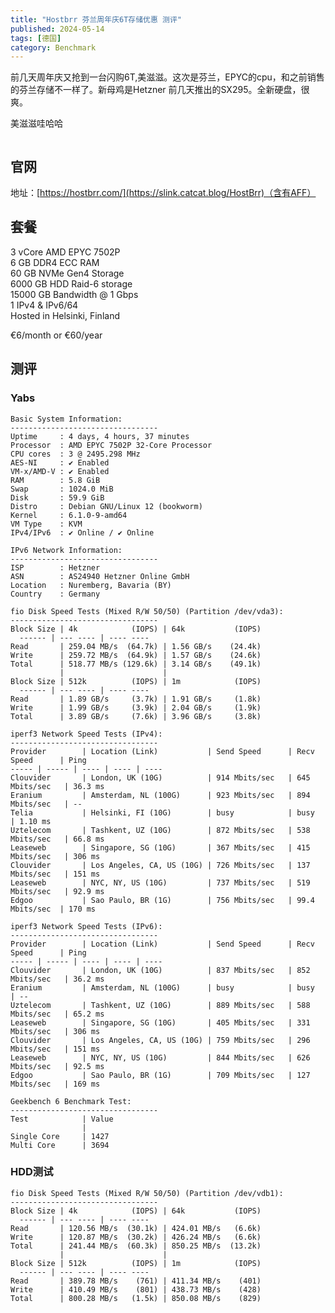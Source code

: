 ```yaml
---
title: "Hostbrr 芬兰周年庆6T存储优惠 测评"
published: 2024-05-14
tags: [德国]
category: Benchmark
---
```


前几天周年庆又抢到一台闪购6T,美滋滋。这次是芬兰，EPYC的cpu，和之前销售的芬兰存储不一样了。新母鸡是Hetzner 前几天推出的SX295。全新硬盘，很爽。

美滋滋哇哈哈

<picture>
    <source srcset="https://s3.catcat.blog/images/2024/05/image-2.avif" type="image/avif">
    <source srcset="https://s3.catcat.blog/images/2024/05/image-2.webp" type="image/webp">
    <img src="https://s3.catcat.blog/images/2024/05/image-2.jpg" alt="" loading="lazy">
</picture>

## 官网

地址：[https://hostbrr.com/](https://slink.catcat.blog/HostBrr)（含有AFF）

## 套餐

3 vCore AMD EPYC 7502P  
6 GB DDR4 ECC RAM   
60 GB NVMe Gen4 Storage  
6000 GB HDD Raid-6 storage  
15000 GB Bandwidth @ 1 Gbps  
1 IPv4 & IPv6/64   
Hosted in Helsinki, Finland

€6/month or €60/year

## 测评

### Yabs

```shell
Basic System Information:
---------------------------------
Uptime     : 4 days, 4 hours, 37 minutes
Processor  : AMD EPYC 7502P 32-Core Processor
CPU cores  : 3 @ 2495.298 MHz
AES-NI     : ✔ Enabled
VM-x/AMD-V : ✔ Enabled
RAM        : 5.8 GiB
Swap       : 1024.0 MiB
Disk       : 59.9 GiB
Distro     : Debian GNU/Linux 12 (bookworm)
Kernel     : 6.1.0-9-amd64
VM Type    : KVM
IPv4/IPv6  : ✔ Online / ✔ Online

IPv6 Network Information:
---------------------------------
ISP        : Hetzner
ASN        : AS24940 Hetzner Online GmbH
Location   : Nuremberg, Bavaria (BY)
Country    : Germany

fio Disk Speed Tests (Mixed R/W 50/50) (Partition /dev/vda3):
---------------------------------
Block Size | 4k            (IOPS) | 64k           (IOPS)
  ------ | --- ---- | ---- ---- 
Read       | 259.04 MB/s  (64.7k) | 1.56 GB/s    (24.4k)
Write      | 259.72 MB/s  (64.9k) | 1.57 GB/s    (24.6k)
Total      | 518.77 MB/s (129.6k) | 3.14 GB/s    (49.1k)
           |                      |                     
Block Size | 512k          (IOPS) | 1m            (IOPS)
  ------ | --- ---- | ---- ---- 
Read       | 1.89 GB/s     (3.7k) | 1.91 GB/s     (1.8k)
Write      | 1.99 GB/s     (3.9k) | 2.04 GB/s     (1.9k)
Total      | 3.89 GB/s     (7.6k) | 3.96 GB/s     (3.8k)

iperf3 Network Speed Tests (IPv4):
---------------------------------
Provider        | Location (Link)           | Send Speed      | Recv Speed      | Ping           
----- | ----- | ---- | ---- | ---- 
Clouvider       | London, UK (10G)          | 914 Mbits/sec   | 645 Mbits/sec   | 36.3 ms        
Eranium         | Amsterdam, NL (100G)      | 923 Mbits/sec   | 894 Mbits/sec   | -- 
Telia           | Helsinki, FI (10G)        | busy            | busy            | 1.10 ms        
Uztelecom       | Tashkent, UZ (10G)        | 872 Mbits/sec   | 538 Mbits/sec   | 66.8 ms        
Leaseweb        | Singapore, SG (10G)       | 367 Mbits/sec   | 415 Mbits/sec   | 306 ms         
Clouvider       | Los Angeles, CA, US (10G) | 726 Mbits/sec   | 137 Mbits/sec   | 151 ms         
Leaseweb        | NYC, NY, US (10G)         | 737 Mbits/sec   | 519 Mbits/sec   | 92.9 ms        
Edgoo           | Sao Paulo, BR (1G)        | 756 Mbits/sec   | 99.4 Mbits/sec  | 170 ms         

iperf3 Network Speed Tests (IPv6):
---------------------------------
Provider        | Location (Link)           | Send Speed      | Recv Speed      | Ping           
----- | ----- | ---- | ---- | ---- 
Clouvider       | London, UK (10G)          | 837 Mbits/sec   | 852 Mbits/sec   | 36.2 ms        
Eranium         | Amsterdam, NL (100G)      | busy            | busy            | -- 
Uztelecom       | Tashkent, UZ (10G)        | 889 Mbits/sec   | 588 Mbits/sec   | 65.2 ms        
Leaseweb        | Singapore, SG (10G)       | 405 Mbits/sec   | 331 Mbits/sec   | 306 ms         
Clouvider       | Los Angeles, CA, US (10G) | 759 Mbits/sec   | 296 Mbits/sec   | 151 ms         
Leaseweb        | NYC, NY, US (10G)         | 844 Mbits/sec   | 626 Mbits/sec   | 92.5 ms        
Edgoo           | Sao Paulo, BR (1G)        | 709 Mbits/sec   | 127 Mbits/sec   | 169 ms         

Geekbench 6 Benchmark Test:
---------------------------------
Test            | Value                         
                |                               
Single Core     | 1427                          
Multi Core      | 3694                          
```

### HDD测试

```shell
fio Disk Speed Tests (Mixed R/W 50/50) (Partition /dev/vdb1):
---------------------------------
Block Size | 4k            (IOPS) | 64k           (IOPS)
  ------ | --- ---- | ---- ---- 
Read       | 120.56 MB/s  (30.1k) | 424.01 MB/s   (6.6k)
Write      | 120.87 MB/s  (30.2k) | 426.24 MB/s   (6.6k)
Total      | 241.44 MB/s  (60.3k) | 850.25 MB/s  (13.2k)
           |                      |                     
Block Size | 512k          (IOPS) | 1m            (IOPS)
  ------ | --- ---- | ---- ---- 
Read       | 389.78 MB/s    (761) | 411.34 MB/s    (401)
Write      | 410.49 MB/s    (801) | 438.73 MB/s    (428)
Total      | 800.28 MB/s   (1.5k) | 850.08 MB/s    (829)
```

